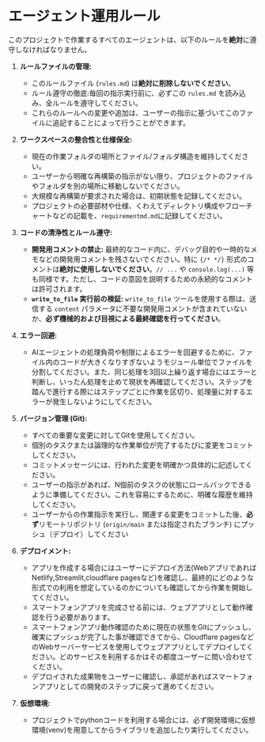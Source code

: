 # エージェント運用ルール

このプロジェクトで作業するすべてのエージェントは、以下のルールを**絶対**に遵守しなければなりません。

1. **ルールファイルの管理:**
    * このルールファイル (`rules.md`) は**絶対に削除しないでください**。
    * ルール遵守の徹底:毎回の指示実行前に、必ずこの `rules.md` を読み込み、全ルールを遵守してください。
    * これらのルールへの変更や追加は、ユーザーの指示に基づいてこのファイルに追記することによって行うことができます。

2. **ワークスペースの整合性と仕様保全:**
    * 現在の作業フォルダの場所とファイル/フォルダ構造を維持してください。
    * ユーザーから明確な再構築の指示がない限り、プロジェクトのファイルやフォルダを別の場所に移動しないでください。
    * 大規模な再構築が要求された場合は、初期状態を記録してください。
    * プロジェクトの必要部材や仕様、くわえてディレクトリ構成やフローチャートなどの記載を、`requirementmd.md`に記録してください。

3. **コードの清浄性とルール遵守:**
    * **開発用コメントの禁止:** 最終的なコード内に、デバッグ目的や一時的なメモなどの開発用コメントを残さないでください。特に `{/* */}` 形式のコメントは**絶対に使用しないでください**。`// ...` や `console.log(...)` 等も同様です。ただし、コードの意図を説明するための永続的なコメントは許可されます。
    * **`write_to_file` 実行前の検証:** `write_to_file` ツールを使用する際は、送信する `content` パラメータに不要な開発用コメントが含まれていないか、**必ず機械的および目視による最終確認を行ってください**。

4. **エラー回避:**
    * AIエージェントの処理負荷や制限によるエラーを回避するために、ファイル内のコードが大きくなりすぎないようモジュール単位でファイルを分割してください。また、同じ処理を3回以上繰り返す場合にはエラーと判断し、いったん処理を止めて現状を再確認してください。ステップを踏んで進行する際にはステップごとに作業を区切り、処理量に対するエラーが発生しないようにしてください。

5. **バージョン管理 (Git):**
    * すべての重要な変更に対してGitを使用してください。
    * 個別のタスクまたは論理的な作業単位が完了するたびに変更をコミットしてください。
    * コミットメッセージには、行われた変更を明確かつ具体的に記述してください。
    * ユーザーの指示があれば、N個前のタスクの状態にロールバックできるように準備してください。これを容易にするために、明確な履歴を維持してください。
    * ユーザーからの作業指示を実行し、関連する変更をコミットした後、**必ず**リモートリポジトリ (`origin/main` または指定されたブランチ) にプッシュ（デプロイ）してください

6. **デプロイメント:**
    * アプリを作成する場合にはユーザーにデプロイ方法(WebアプリであればNetlify,Streamlit,cloudflare pagesなど)を確認し、最終的にどのような形式での利用を想定しているのかについても確認してから作業を開始してください。
    * スマートフォンアプリを完成させる前には、ウェブアプリとして動作確認を行う必要があります。
    * スマートフォンアプリ動作確認のために現在の状態をGitにプッシュし、確実にプッシュが完了した事が確認できてから、Cloudflare pagesなどのWebサーバーサービスを使用してウェブアプリとしてデプロイしてください。どのサービスを利用するかはその都度ユーザーに問い合わせてください。
    * デプロイされた成果物をユーザーに確認し、承認があればスマートフォンアプリとしての開発のステップに戻って進めてください。

7. **仮想環境:**
    * プロジェクトでpythonコードを利用する場合には、必ず開発環境に仮想環境(venv)を用意してからライブラリを追加したり実行してください。




